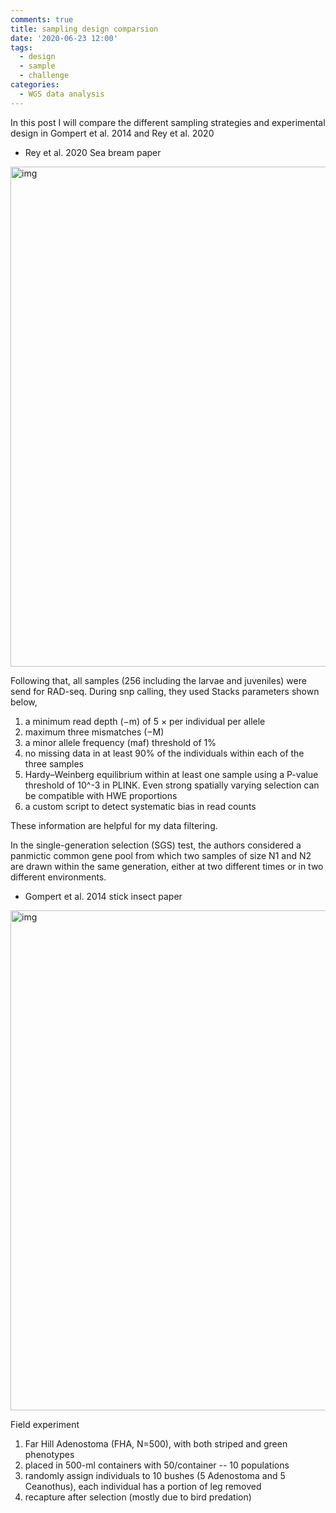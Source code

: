 ```yaml
---
comments: true
title: sampling design comparsion
date: '2020-06-23 12:00'
tags:
  - design
  - sample
  - challenge
categories:
  - WGS data analysis
---
```


In this post I will compare the different sampling strategies and experimental design in Gompert et al. 2014 and Rey et al. 2020


- Rey et al. 2020 Sea bream paper

<img src="https://hzz0024.github.io/images/samples/sea_bream_sample.jpg" alt="img" width="800"/>

Following that, all samples (256 including the larvae and juveniles) were send for RAD-seq. During snp calling, they used Stacks parameters shown below,

1) a minimum read depth (−m) of 5 × per individual per allele   
2) maximum three mismatches (−M)     
3) a minor allele frequency (maf) threshold of 1%     
4) no missing data in at least 90% of the individuals within each of the three samples     
5) Hardy–Weinberg equilibrium within at least one sample using a P-value threshold of 10^-3 in PLINK. Even strong spatially varying selection can be compatible with HWE proportions    
6) a custom script to detect systematic bias in read counts    

These information are helpful for my data filtering.

In the single-generation selection (SGS) test, the authors considered a panmictic common gene pool from which two samples of size N1 and N2 are drawn within the same generation, either at two different times or in two different environments.

- Gompert et al. 2014 stick insect paper

<img src="https://hzz0024.github.io/images/samples/stick_insect_sample.jpg" alt="img" width="800"/>

Field experiment 

1) Far Hill Adenostoma (FHA, N=500), with both striped and green phenotypes   
2) placed in 500-ml containers with 50/container -- 10 populations   
3) randomly assign individuals to 10 bushes (5 Adenostoma and 5 Ceanothus), each individual has a portion of leg removed 
4) recapture after selection (mostly due to bird predation)



   

